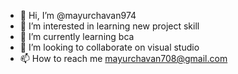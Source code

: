- 👋 Hi, I’m @mayurchavan974
- 👀 I’m interested in learning new project skill
- 🌱 I’m currently learning bca
- 💞️ I’m looking to collaborate on visual studio
- 📫 How to reach me mayurchavan708@gmail.com

<!---
mayurchavan974/mayurchavan974 is a ✨ special ✨ repository because its `README.md` (this file) appears on your GitHub profile.
You can click the Preview link to take a look at your changes.
--->
